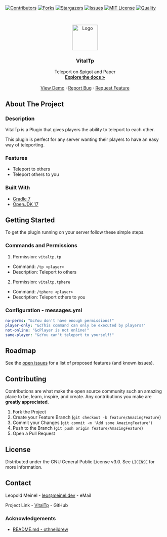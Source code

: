<!-- PROJECT SHIELDS -->

[![Contributors][contributors-shield]][contributors-url]
[![Forks][forks-shield]][forks-url]
[![Stargazers][stars-shield]][stars-url]
[![Issues][issues-shield]][issues-url]
[![MIT License][license-shield]][license-url]
[![Quality][quality-shield]][quality-url]

<!-- PROJECT LOGO -->
<!--suppress ALL -->
<br />
<p align="center">
  <a href="https://github.com/LeoMeinel/vitaltp">
    <img src="images/logo.png" alt="Logo" width="80" height="80">
  </a>

<h3 align="center">VitalTp</h3>

  <p align="center">
    Teleport on Spigot and Paper
    <br />
    <a href="https://github.com/LeoMeinel/vitaltp"><strong>Explore the docs »</strong></a>
    <br />
    <br />
    <a href="https://github.com/LeoMeinel/vitaltp">View Demo</a>
    ·
    <a href="https://github.com/LeoMeinel/vitaltp/issues">Report Bug</a>
    ·
    <a href="https://github.com/LeoMeinel/vitaltp/issues">Request Feature</a>
  </p>

<!-- ABOUT THE PROJECT -->

## About The Project

### Description

VitalTp is a Plugin that gives players the ability to teleport to each other.

This plugin is perfect for any server wanting their players to have an easy way of teleporting.

### Features

- Teleport to others
- Teleport others to you

### Built With

- [Gradle 7](https://docs.gradle.org/7.5.1/release-notes.html)
- [OpenJDK 17](https://openjdk.java.net/projects/jdk/17/)

<!-- GETTING STARTED -->

## Getting Started

To get the plugin running on your server follow these simple steps.

### Commands and Permissions

1. Permission: `vitaltp.tp`

- Command: `/tp <player>`
- Description: Teleport to others

2. Permission: `vitaltp.tphere`

- Command: `/tphere <player>`
- Description: Teleport others to you

### Configuration - messages.yml

```yaml
no-perms: "&cYou don't have enough permissions!"
player-only: "&cThis command can only be executed by players!"
not-online: "&cPlayer is not online!"
same-player: "&cYou can't teleport to yourself!"
```

<!-- ROADMAP -->

## Roadmap

See the [open issues](https://github.com/LeoMeinel/vitaltp/issues) for a list of proposed features (and known
issues).

<!-- CONTRIBUTING -->

## Contributing

Contributions are what make the open source community such an amazing place to be, learn, inspire, and create. Any
contributions you make are **greatly appreciated**.

1. Fork the Project
2. Create your Feature Branch (`git checkout -b feature/AmazingFeature`)
3. Commit your Changes (`git commit -m 'Add some AmazingFeature'`)
4. Push to the Branch (`git push origin feature/AmazingFeature`)
5. Open a Pull Request

<!-- LICENSE -->

## License

Distributed under the GNU General Public License v3.0. See `LICENSE` for more information.

<!-- CONTACT -->

## Contact

Leopold Meinel - [leo@meinel.dev](mailto:leo@meinel.dev) - eMail

Project Link - [VitalTp](https://github.com/LeoMeinel/vitaltp) - GitHub

<!-- ACKNOWLEDGEMENTS -->

### Acknowledgements

- [README.md - othneildrew](https://github.com/othneildrew/Best-README-Template)

<!-- MARKDOWN LINKS & IMAGES -->

[contributors-shield]: https://img.shields.io/github/contributors-anon/LeoMeinel/vitaltp?style=for-the-badge
[contributors-url]: https://github.com/LeoMeinel/vitaltp/graphs/contributors
[forks-shield]: https://img.shields.io/github/forks/LeoMeinel/vitaltp?label=Forks&style=for-the-badge
[forks-url]: https://github.com/LeoMeinel/vitaltp/network/members
[stars-shield]: https://img.shields.io/github/stars/LeoMeinel/vitaltp?style=for-the-badge
[stars-url]: https://github.com/LeoMeinel/vitaltp/stargazers
[issues-shield]: https://img.shields.io/github/issues/LeoMeinel/vitaltp?style=for-the-badge
[issues-url]: https://github.com/LeoMeinel/vitaltp/issues
[license-shield]: https://img.shields.io/github/license/LeoMeinel/vitaltp?style=for-the-badge
[license-url]: https://github.com/LeoMeinel/vitaltp/blob/main/LICENSE
[quality-shield]: https://img.shields.io/codefactor/grade/github/LeoMeinel/vitaltp?style=for-the-badge
[quality-url]: https://www.codefactor.io/repository/github/LeoMeinel/vitaltp
